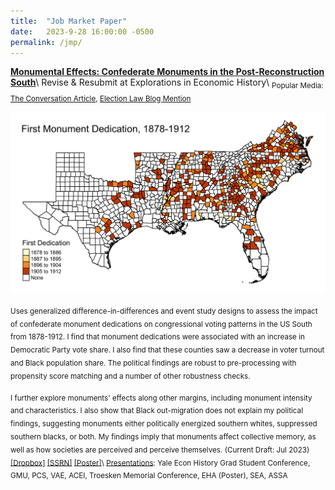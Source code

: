 ```yaml
---
title:  "Job Market Paper"
date:   2023-9-28 16:00:00 -0500
permalink: /jmp/
---
```


**[Monumental Effects: Confederate Monuments in the Post-Reconstruction South](https://ssrn.com/abstract=4451402)**\\
Revise & Resubmit at Explorations in Economic History\\
<sub>Popular Media: [The Conversation Article](https://theconversation.com/when-confederate-glorifying-monuments-went-up-in-the-south-voting-in-black-areas-went-down-208275), [Election Law Blog Mention](https://electionlawblog.org/?p=136948)</sub>

![First Monument Dedication, 1878-1912](/assets/images/mon_yrded_map_4-14-23.png "First Monument Dedication, 1878-1912")

<sub>Uses generalized difference-in-differences and event study designs to assess the impact of confederate monument dedications on congressional voting patterns in the US South from 1878-1912. I find that monument dedications were associated with an increase in Democratic Party vote share. I also find that these counties saw a decrease in voter turnout and Black population share. The political findings are robust to pre-processing with propensity score matching and a number of other robustness checks.</sub>

<sub>I further explore monuments' effects along other margins, including monument intensity and characteristics. I also show that Black out-migration does not explain my political findings, suggesting monuments either politically energized southern whites, suppressed southern blacks, or both. My findings imply that monuments affect collective memory, as well as how societies are perceived and perceive themselves. (Current Draft: Jul 2023) [\[Dropbox\]](https://www.dropbox.com/s/g1qshyoslzgxb1o/monuments_current.pdf?dl=0) [\[SSRN\]](https://ssrn.com/abstract=4451402) [\[Poster\]](https://alexntaylor.github.io/assets/documents/monuments_poster_EHA_8-23-23.pdf)\\
<ins>Presentations</ins>: Yale Econ History Grad Student Conference, GMU, PCS, VAE, ACEI, Troesken Memorial Conference, EHA (Poster), SEA, ASSA</sub>
